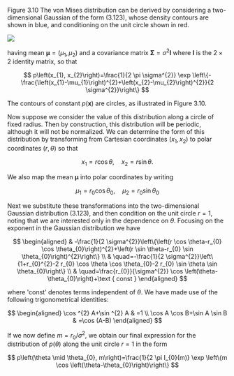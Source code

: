 Figure 3.10 The von Mises distribution can be derived by considering a two-dimensional Gaussian of the form (3.123), whose density contours are shown in blue, and conditioning on the unit circle shown in red.

![](https://cdn.mathpix.com/cropped/2024_05_13_a727111505627aa0270dg-1.jpg?height=386&width=422&top_left_y=217&top_left_x=1225)

having mean $\boldsymbol{\mu}=\left(\mu_{1}, \mu_{2}\right)$ and a covariance matrix $\boldsymbol{\Sigma}=\sigma^{2} \mathbf{I}$ where $\mathbf{I}$ is the $2 \times 2$ identity matrix, so that

$$
p\left(x_{1}, x_{2}\right)=\frac{1}{2 \pi \sigma^{2}} \exp \left\{-\frac{\left(x_{1}-\mu_{1}\right)^{2}+\left(x_{2}-\mu_{2}\right)^{2}}{2 \sigma^{2}}\right\}
$$

The contours of constant $p(\mathbf{x})$ are circles, as illustrated in Figure 3.10.

Now suppose we consider the value of this distribution along a circle of fixed radius. Then by construction, this distribution will be periodic, although it will not be normalized. We can determine the form of this distribution by transforming from Cartesian coordinates $\left(x_{1}, x_{2}\right)$ to polar coordinates $(r, \theta)$ so that

$$
x_{1}=r \cos \theta, \quad x_{2}=r \sin \theta .
$$

We also map the mean $\boldsymbol{\mu}$ into polar coordinates by writing

$$
\mu_{1}=r_{0} \cos \theta_{0}, \quad \mu_{2}=r_{0} \sin \theta_{0}
$$

Next we substitute these transformations into the two-dimensional Gaussian distribution (3.123), and then condition on the unit circle $r=1$, noting that we are interested only in the dependence on $\theta$. Focusing on the exponent in the Gaussian distribution we have

$$
\begin{aligned}
& -\frac{1}{2 \sigma^{2}}\left\{\left(r \cos \theta-r_{0} \cos \theta_{0}\right)^{2}+\left(r \sin \theta-r_{0} \sin \theta_{0}\right)^{2}\right\} \\
& \quad=-\frac{1}{2 \sigma^{2}}\left\{1+r_{0}^{2}-2 r_{0} \cos \theta \cos \theta_{0}-2 r_{0} \sin \theta \sin \theta_{0}\right\} \\
& \quad=\frac{r_{0}}{\sigma^{2}} \cos \left(\theta-\theta_{0}\right)+\text { const }
\end{aligned}
$$

where 'const' denotes terms independent of $\theta$. We have made use of the following trigonometrical identities:

$$
\begin{aligned}
\cos ^{2} A+\sin ^{2} A & =1 \\
\cos A \cos B+\sin A \sin B & =\cos (A-B)
\end{aligned}
$$

If we now define $m=r_{0} / \sigma^{2}$, we obtain our final expression for the distribution of $p(\theta)$ along the unit circle $r=1$ in the form

$$
p\left(\theta \mid \theta_{0}, m\right)=\frac{1}{2 \pi I_{0}(m)} \exp \left\{m \cos \left(\theta-\theta_{0}\right)\right\}
$$